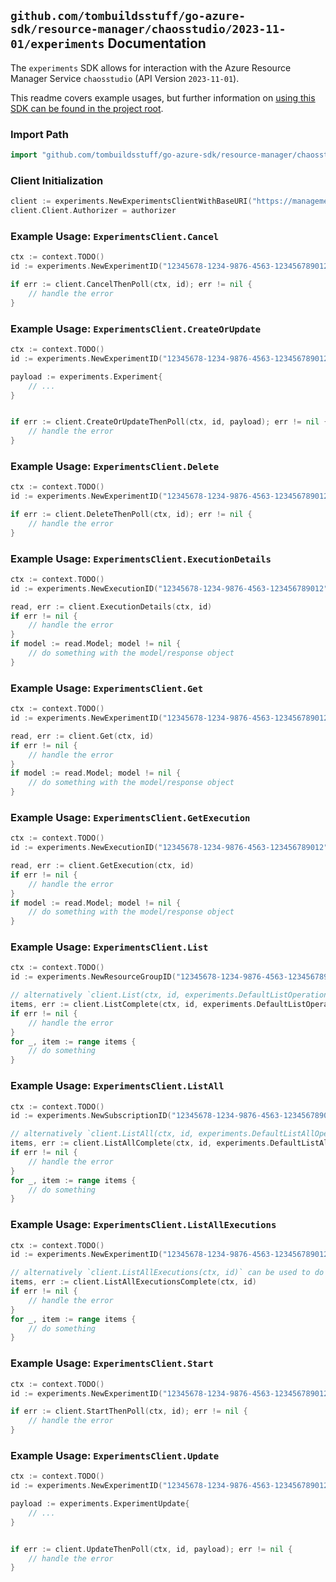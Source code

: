 
## `github.com/tombuildsstuff/go-azure-sdk/resource-manager/chaosstudio/2023-11-01/experiments` Documentation

The `experiments` SDK allows for interaction with the Azure Resource Manager Service `chaosstudio` (API Version `2023-11-01`).

This readme covers example usages, but further information on [using this SDK can be found in the project root](https://github.com/tombuildsstuff/go-azure-sdk/tree/main/docs).

### Import Path

```go
import "github.com/tombuildsstuff/go-azure-sdk/resource-manager/chaosstudio/2023-11-01/experiments"
```


### Client Initialization

```go
client := experiments.NewExperimentsClientWithBaseURI("https://management.azure.com")
client.Client.Authorizer = authorizer
```


### Example Usage: `ExperimentsClient.Cancel`

```go
ctx := context.TODO()
id := experiments.NewExperimentID("12345678-1234-9876-4563-123456789012", "example-resource-group", "experimentValue")

if err := client.CancelThenPoll(ctx, id); err != nil {
	// handle the error
}
```


### Example Usage: `ExperimentsClient.CreateOrUpdate`

```go
ctx := context.TODO()
id := experiments.NewExperimentID("12345678-1234-9876-4563-123456789012", "example-resource-group", "experimentValue")

payload := experiments.Experiment{
	// ...
}


if err := client.CreateOrUpdateThenPoll(ctx, id, payload); err != nil {
	// handle the error
}
```


### Example Usage: `ExperimentsClient.Delete`

```go
ctx := context.TODO()
id := experiments.NewExperimentID("12345678-1234-9876-4563-123456789012", "example-resource-group", "experimentValue")

if err := client.DeleteThenPoll(ctx, id); err != nil {
	// handle the error
}
```


### Example Usage: `ExperimentsClient.ExecutionDetails`

```go
ctx := context.TODO()
id := experiments.NewExecutionID("12345678-1234-9876-4563-123456789012", "example-resource-group", "experimentValue", "executionIdValue")

read, err := client.ExecutionDetails(ctx, id)
if err != nil {
	// handle the error
}
if model := read.Model; model != nil {
	// do something with the model/response object
}
```


### Example Usage: `ExperimentsClient.Get`

```go
ctx := context.TODO()
id := experiments.NewExperimentID("12345678-1234-9876-4563-123456789012", "example-resource-group", "experimentValue")

read, err := client.Get(ctx, id)
if err != nil {
	// handle the error
}
if model := read.Model; model != nil {
	// do something with the model/response object
}
```


### Example Usage: `ExperimentsClient.GetExecution`

```go
ctx := context.TODO()
id := experiments.NewExecutionID("12345678-1234-9876-4563-123456789012", "example-resource-group", "experimentValue", "executionIdValue")

read, err := client.GetExecution(ctx, id)
if err != nil {
	// handle the error
}
if model := read.Model; model != nil {
	// do something with the model/response object
}
```


### Example Usage: `ExperimentsClient.List`

```go
ctx := context.TODO()
id := experiments.NewResourceGroupID("12345678-1234-9876-4563-123456789012", "example-resource-group")

// alternatively `client.List(ctx, id, experiments.DefaultListOperationOptions())` can be used to do batched pagination
items, err := client.ListComplete(ctx, id, experiments.DefaultListOperationOptions())
if err != nil {
	// handle the error
}
for _, item := range items {
	// do something
}
```


### Example Usage: `ExperimentsClient.ListAll`

```go
ctx := context.TODO()
id := experiments.NewSubscriptionID("12345678-1234-9876-4563-123456789012")

// alternatively `client.ListAll(ctx, id, experiments.DefaultListAllOperationOptions())` can be used to do batched pagination
items, err := client.ListAllComplete(ctx, id, experiments.DefaultListAllOperationOptions())
if err != nil {
	// handle the error
}
for _, item := range items {
	// do something
}
```


### Example Usage: `ExperimentsClient.ListAllExecutions`

```go
ctx := context.TODO()
id := experiments.NewExperimentID("12345678-1234-9876-4563-123456789012", "example-resource-group", "experimentValue")

// alternatively `client.ListAllExecutions(ctx, id)` can be used to do batched pagination
items, err := client.ListAllExecutionsComplete(ctx, id)
if err != nil {
	// handle the error
}
for _, item := range items {
	// do something
}
```


### Example Usage: `ExperimentsClient.Start`

```go
ctx := context.TODO()
id := experiments.NewExperimentID("12345678-1234-9876-4563-123456789012", "example-resource-group", "experimentValue")

if err := client.StartThenPoll(ctx, id); err != nil {
	// handle the error
}
```


### Example Usage: `ExperimentsClient.Update`

```go
ctx := context.TODO()
id := experiments.NewExperimentID("12345678-1234-9876-4563-123456789012", "example-resource-group", "experimentValue")

payload := experiments.ExperimentUpdate{
	// ...
}


if err := client.UpdateThenPoll(ctx, id, payload); err != nil {
	// handle the error
}
```

